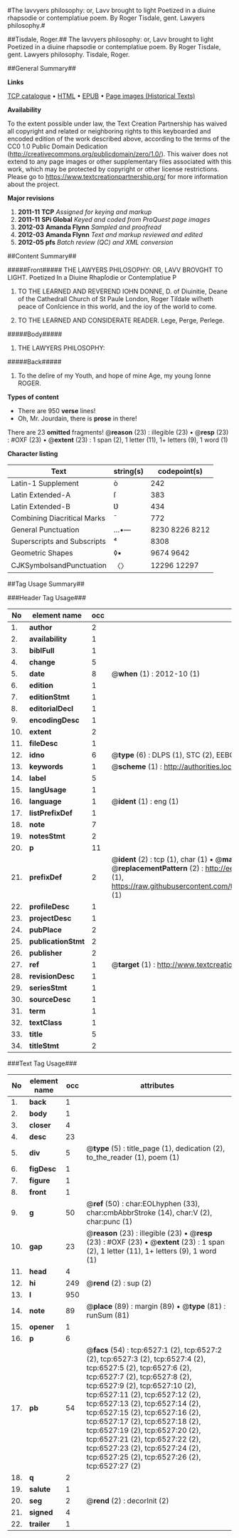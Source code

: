#The lavvyers philosophy: or, Lavv brought to light Poetized in a diuine rhapsodie or contemplatiue poem. By Roger Tisdale, gent. Lawyers philosophy.#

##Tisdale, Roger.##
The lavvyers philosophy: or, Lavv brought to light Poetized in a diuine rhapsodie or contemplatiue poem. By Roger Tisdale, gent.
Lawyers philosophy.
Tisdale, Roger.

##General Summary##

**Links**

[TCP catalogue](http://www.ota.ox.ac.uk/tcp/)  • 
[HTML](http://tei.it.ox.ac.uk/tcp/Texts-HTML/free/A13/A13791.html)  • 
[EPUB](http://tei.it.ox.ac.uk/tcp/Texts-EPUB/free/A13/A13791.epub) • 
[Page images (Historical Texts)](https://historicaltexts.jisc.ac.uk/eebo-99841911e)

**Availability**

To the extent possible under law, the Text Creation Partnership has waived all copyright and related or neighboring rights to this keyboarded and encoded edition of the work described above, according to the terms of the CC0 1.0 Public Domain Dedication (http://creativecommons.org/publicdomain/zero/1.0/). This waiver does not extend to any page images or other supplementary files associated with this work, which may be protected by copyright or other license restrictions. Please go to https://www.textcreationpartnership.org/ for more information about the project.

**Major revisions**

1. __2011-11__ __TCP__ *Assigned for keying and markup*
1. __2011-11__ __SPi Global__ *Keyed and coded from ProQuest page images*
1. __2012-03__ __Amanda Flynn__ *Sampled and proofread*
1. __2012-03__ __Amanda Flynn__ *Text and markup reviewed and edited*
1. __2012-05__ __pfs__ *Batch review (QC) and XML conversion*

##Content Summary##

#####Front#####
THE LAWYERS PHILOSOPHY: OR, LAVV BROVGHT TO LIGHT. Poetized In a Diuine Rhapſodie or Contemplatiue P
1. TO THE LEARNED AND REVEREND IOHN DONNE, D. of Diuinitie, Deane of the Cathedrall Church of St Paule London, Roger Tiſdale wiſheth peace of Conſcience in this world, and the ioy of the world to come.

1. TO THE LEARNED AND CONSIDERATE READER. Lege, Perge, Perlege.

#####Body#####

1. THE LAWYERS PHILOSOPHY:

#####Back#####

1. To the deſire of my Youth, and hope of mine Age, my young ſonne ROGER.

**Types of content**

  * There are 950 **verse** lines!
  * Oh, Mr. Jourdain, there is **prose** in there!

There are 23 **omitted** fragments! 
 @__reason__ (23) : illegible (23)  •  @__resp__ (23) : #OXF (23)  •  @__extent__ (23) : 1 span (2), 1 letter (11), 1+ letters (9), 1 word (1)

**Character listing**


|Text|string(s)|codepoint(s)|
|---|---|---|
|Latin-1 Supplement|ò|242|
|Latin Extended-A|ſ|383|
|Latin Extended-B|Ʋ|434|
|Combining             Diacritical Marks|̄|772|
|General Punctuation|…•—|8230 8226 8212|
|Superscripts             and Subscripts|⁴|8308|
|Geometric Shapes|◊▪|9674 9642|
|CJKSymbolsandPunctuation|〈〉|12296 12297|

##Tag Usage Summary##

###Header Tag Usage###

|No|element name|occ|attributes|
|---|---|---|---|
|1.|__author__|2||
|2.|__availability__|1||
|3.|__biblFull__|1||
|4.|__change__|5||
|5.|__date__|8| @__when__ (1) : 2012-10 (1)|
|6.|__edition__|1||
|7.|__editionStmt__|1||
|8.|__editorialDecl__|1||
|9.|__encodingDesc__|1||
|10.|__extent__|2||
|11.|__fileDesc__|1||
|12.|__idno__|6| @__type__ (6) : DLPS (1), STC (2), EEBO-CITATION (1), PROQUEST (1), VID (1)|
|13.|__keywords__|1| @__scheme__ (1) : http://authorities.loc.gov/ (1)|
|14.|__label__|5||
|15.|__langUsage__|1||
|16.|__language__|1| @__ident__ (1) : eng (1)|
|17.|__listPrefixDef__|1||
|18.|__note__|7||
|19.|__notesStmt__|2||
|20.|__p__|11||
|21.|__prefixDef__|2| @__ident__ (2) : tcp (1), char (1)  •  @__matchPattern__ (2) : ([0-9\-]+):([0-9IVX]+) (1), (.+) (1)  •  @__replacementPattern__ (2) : http://eebo.chadwyck.com/downloadtiff?vid=$1&page=$2 (1), https://raw.githubusercontent.com/textcreationpartnership/Texts/master/tcpchars.xml#$1 (1)|
|22.|__profileDesc__|1||
|23.|__projectDesc__|1||
|24.|__pubPlace__|2||
|25.|__publicationStmt__|2||
|26.|__publisher__|2||
|27.|__ref__|1| @__target__ (1) : http://www.textcreationpartnership.org/docs/. (1)|
|28.|__revisionDesc__|1||
|29.|__seriesStmt__|1||
|30.|__sourceDesc__|1||
|31.|__term__|1||
|32.|__textClass__|1||
|33.|__title__|5||
|34.|__titleStmt__|2||


###Text Tag Usage###

|No|element name|occ|attributes|
|---|---|---|---|
|1.|__back__|1||
|2.|__body__|1||
|3.|__closer__|4||
|4.|__desc__|23||
|5.|__div__|5| @__type__ (5) : title_page (1), dedication (2), to_the_reader (1), poem (1)|
|6.|__figDesc__|1||
|7.|__figure__|1||
|8.|__front__|1||
|9.|__g__|50| @__ref__ (50) : char:EOLhyphen (33), char:cmbAbbrStroke (14), char:V (2), char:punc (1)|
|10.|__gap__|23| @__reason__ (23) : illegible (23)  •  @__resp__ (23) : #OXF (23)  •  @__extent__ (23) : 1 span (2), 1 letter (11), 1+ letters (9), 1 word (1)|
|11.|__head__|4||
|12.|__hi__|249| @__rend__ (2) : sup (2)|
|13.|__l__|950||
|14.|__note__|89| @__place__ (89) : margin (89)  •  @__type__ (81) : runSum (81)|
|15.|__opener__|1||
|16.|__p__|6||
|17.|__pb__|54| @__facs__ (54) : tcp:6527:1 (2), tcp:6527:2 (2), tcp:6527:3 (2), tcp:6527:4 (2), tcp:6527:5 (2), tcp:6527:6 (2), tcp:6527:7 (2), tcp:6527:8 (2), tcp:6527:9 (2), tcp:6527:10 (2), tcp:6527:11 (2), tcp:6527:12 (2), tcp:6527:13 (2), tcp:6527:14 (2), tcp:6527:15 (2), tcp:6527:16 (2), tcp:6527:17 (2), tcp:6527:18 (2), tcp:6527:19 (2), tcp:6527:20 (2), tcp:6527:21 (2), tcp:6527:22 (2), tcp:6527:23 (2), tcp:6527:24 (2), tcp:6527:25 (2), tcp:6527:26 (2), tcp:6527:27 (2)|
|18.|__q__|2||
|19.|__salute__|1||
|20.|__seg__|2| @__rend__ (2) : decorInit (2)|
|21.|__signed__|4||
|22.|__trailer__|1||
